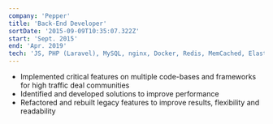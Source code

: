 ```yaml
---
company: 'Pepper'
title: 'Back-End Developer'
sortDate: '2015-09-09T10:35:07.322Z'
start: 'Sept. 2015'
end: 'Apr. 2019'
tech: 'JS, PHP (Laravel), MySQL, nginx, Docker, Redis, MemCached, Elastic Search'
---
```

- Implemented critical features on multiple code-bases and
frameworks for high traffic deal communities
- Identified and developed solutions to improve performance
- Refactored and rebuilt legacy features to improve results,
flexibility and readability